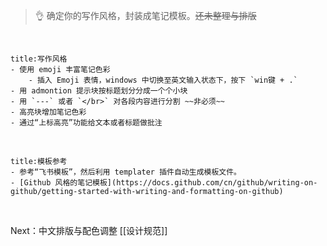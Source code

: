 >👌  确定你的写作风格，封装成笔记模板。~~还未整理与排版~~

</br>

```ad-mypurple
title:写作风格
- 使用 emoji 丰富笔记色彩
	- 插入 Emoji 表情，windows 中切换至英文输入状态下，按下 `win键 + .`
- 用 admontion 提示块按标题划分分成一个个小块
- 用 `---` 或者 `</br>` 对各段内容进行分割 ~~非必须~~
- 高亮块增加笔记色彩
- 通过“上标高亮”功能给文本或者标题做批注
```

</br>

```ad-example
title:模板参考
- 参考“飞书模板”，然后利用 templater 插件自动生成模板文件。
- [Github 风格的笔记模板](https://docs.github.com/cn/github/writing-on-github/getting-started-with-writing-and-formatting-on-github)
```

</br>

Next：中文排版与配色调整 [[设计规范]]